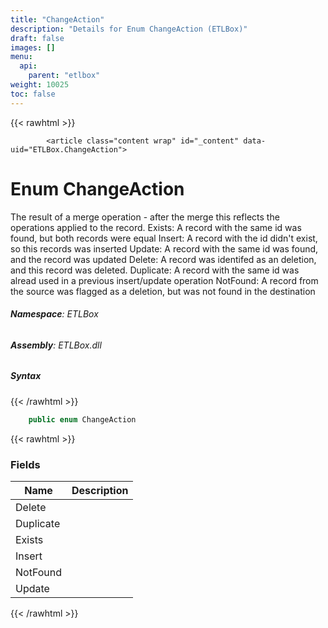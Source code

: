 ```yaml
---
title: "ChangeAction"
description: "Details for Enum ChangeAction (ETLBox)"
draft: false
images: []
menu:
  api:
    parent: "etlbox"
weight: 10025
toc: false
---
```


{{< rawhtml >}}

            <article class="content wrap" id="_content" data-uid="ETLBox.ChangeAction">
  <h1 id="ETLBox_ChangeAction" data-uid="ETLBox.ChangeAction" class="text-break">Enum ChangeAction
</h1>
  <div class="markdown level0 summary"><p>The result of a merge operation - after the merge this reflects the operations applied to the record.
Exists: A record with the same id was found, but both records were equal
Insert: A record with the id didn't exist, so this records was inserted
Update: A record with the same id was found, and the record was updated
Delete: A record was identifed as an deletion, and this record was deleted.
Duplicate: A record with the same id was alread used in a previous insert/update operation
NotFound: A record from the source was flagged as a deletion, but was not found in the destination</p>
</div>
  <div class="markdown level0 conceptual"></div>
<h6><strong>Namespace</strong>: ETLBox</h6>
  <h6><strong>Assembly</strong>: ETLBox.dll</h6>
  <h5 id="ETLBox_ChangeAction_syntax">Syntax</h5>
{{< /rawhtml >}}

```C#
    public enum ChangeAction
```

{{< rawhtml >}}
  <h3 id="fields">Fields
</h3>
  <table class="table table-bordered table-condensed">
    <thead>
      <tr>
        <th>Name</th>
        <th>Description</th>
      </tr>
    <thead>
    <tbody>
      <tr>
        <td id="ETLBox_ChangeAction_Delete">Delete</td>
        <td></td>
      </tr>
      <tr>
        <td id="ETLBox_ChangeAction_Duplicate">Duplicate</td>
        <td></td>
      </tr>
      <tr>
        <td id="ETLBox_ChangeAction_Exists">Exists</td>
        <td></td>
      </tr>
      <tr>
        <td id="ETLBox_ChangeAction_Insert">Insert</td>
        <td></td>
      </tr>
      <tr>
        <td id="ETLBox_ChangeAction_NotFound">NotFound</td>
        <td></td>
      </tr>
      <tr>
        <td id="ETLBox_ChangeAction_Update">Update</td>
        <td></td>
      </tr>
    </tbody>
  </thead></thead></table>

{{< /rawhtml >}}

